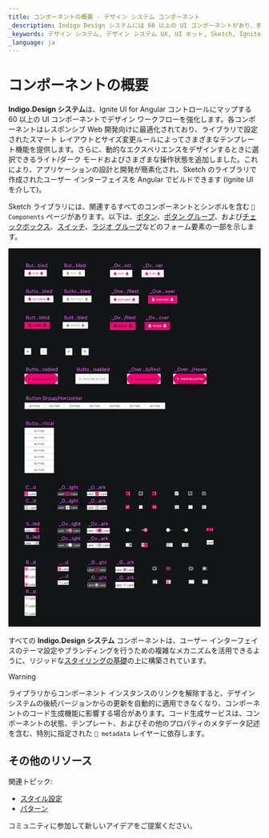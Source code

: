 ```yaml
---
title: コンポーネントの概要 - デザイン システム コンポーネント
_description: Indigo Design システムには 60 以上の UI コンポーネントがあり、多数のプリセット、状態、精巧なスタイル設定機能が組み込まれています。
_keywords: デザイン システム, デザイン システム UX, UI キット, Sketch, Ignite UI for Angular, Sketch to Angular, Angular, Angular デザイン システム, Sketch からコードをエクスポート, Angular 用のデザイン キット, Sketch HTML, Sketch to HTML, Sketch UI キット
_language: ja
---
```


# コンポーネントの概要

**Indigo.Design システム**は、Ignite UI for Angular コントロールにマップする 60 以上の UI コンポーネントでデザイン ワークフローを強化します。各コンポーネントはレスポンシブ Web 開発向けに最適化されており、ライブラリで設定されたスマート レイアウトとサイズ変更ルールによってさまざまなテンプレート機能を提供します。さらに、動的なエクスペリエンスをデザインするときに選択できるライト/ダーク モードおよびさまざまな操作状態を追加しました。これにより、アプリケーションの設計と開発が簡素化され、Sketch のライブラリで作成されたユーザー インターフェイスを Angular でビルドできます (Ignite UI を介して)。 

Sketch ライブラリには、関連するすべてのコンポーネントとシンボルを含む `🧩 Components` ページがあります。以下は、[ボタン](button.md)、[ボタン グループ](button-group.md)、および[チェックボックス](checkbox.md)、[スイッチ](switch.md)、[ラジオ グループ](radio-group.md)などのフォーム要素の一部を示します。

<img class="responsive-img" src="../images/components-page.png" />

すべての **Indigo.Design システム** コンポーネントは、ユーザー インターフェイスのテーマ設定やブランディングを行うための複雑なメカニズムを活用できるように、リジッドな[スタイリングの基礎](../styling/styling-overview.md)の上に構築されています。

> [!WARNING]
> ライブラリからコンポーネント インスタンスのリンクを解除すると、デザイン システムの後続バージョンからの更新を自動的に適用できなくなり、コンポーネントのコード生成機能に影響する場合があります。コード生成サービスは、コンポーネントの状態、テンプレート、およびその他のプロパティのメタデータ記述を含む、特別に指定された `🚫 metadata` レイヤーに依存します。

## その他のリソース

関連トピック:

- [スタイル設定](../styling/styling-overview.md)
- [パターン](../patterns/patterns-overview.md)
  <div class="divider--half"></div>

コミュニティに参加して新しいアイデアをご提案ください。
